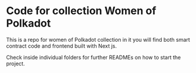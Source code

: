 # Code for collection Women of Polkadot
This is a repo for women of Polkadot collection
in it you will find both smart contract code and frontend built with Next js.

Check inside individual folders for further READMEs on how to start the project.